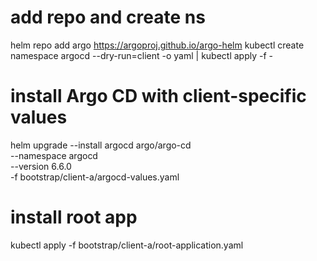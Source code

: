# add repo and create ns
helm repo add argo https://argoproj.github.io/argo-helm
kubectl create namespace argocd --dry-run=client -o yaml | kubectl apply -f -

# install Argo CD with client-specific values
helm upgrade --install argocd argo/argo-cd \
  --namespace argocd \
  --version 6.6.0 \
  -f bootstrap/client-a/argocd-values.yaml

# install root app
kubectl apply -f bootstrap/client-a/root-application.yaml
